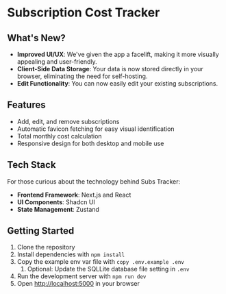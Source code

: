 # Subscription Cost Tracker

<!---[CleanShot 2024-10-09 at 20 00 27](https://github.com/user-attachments/assets/ffb88333-6c4d-46c9-9ca7-49602106e5f1)--->

## What's New?

- **Improved UI/UX**: We've given the app a facelift, making it more visually appealing and user-friendly.
- **Client-Side Data Storage**: Your data is now stored directly in your browser, eliminating the need for self-hosting.
- **Edit Functionality**: You can now easily edit your existing subscriptions.

## Features

- Add, edit, and remove subscriptions
- Automatic favicon fetching for easy visual identification
- Total monthly cost calculation
- Responsive design for both desktop and mobile use

## Tech Stack

For those curious about the technology behind Subs Tracker:

- **Frontend Framework**: Next.js and React
- **UI Components**: Shadcn UI
- **State Management**: Zustand

## Getting Started

1. Clone the repository
2. Install dependencies with `npm install`
3. Copy the example env var file with `copy .env.example .env`
    1. Optional: Update the SQLLite database file setting in `.env`
4. Run the development server with `npm run dev`
5. Open [http://localhost:5000](http://localhost:5000) in your browser